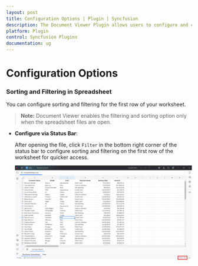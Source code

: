 ```yaml
---
layout: post
title: Configuration Options | Plugin | Syncfusion
description: The Document Viewer Plugin allows users to configure and customize its intuitive features effortlessly.
platform: Plugin
control: Syncfusion Plugins
documentation: ug
---
```


# Configuration Options

### Sorting and Filtering in Spreadsheet

You can configure sorting and filtering for the first row of your worksheet.

> **Note:** Document Viewer enables the filtering and sorting option only when the spreadsheet files are open.

- **Configure via Status Bar**:

  After opening the file, click `Filter` in the bottom right corner of the status bar to configure sorting and filtering on the first row of the worksheet for quicker access.
  
    ![Filtering-Toolbar](images/Filtering-Toolbar.png)
